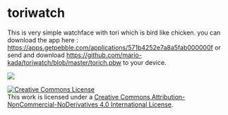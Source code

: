 # toriwatch
This is very simple watchface with tori which is bird like chicken. you can download the app here : https://apps.getpebble.com/applications/571b4252e7a8a5fab000000f or send and download https://github.com/mario-kada/toriwatch/blob/master/torich.pbw to your device.

<img src="https://www.filepicker.io/api/file/ZyxLgSwqRielJMKjfjwR/convert?h=180&w=180">


<a rel="license" href="http://creativecommons.org/licenses/by-nc-nd/4.0/"><img alt="Creative Commons License" style="border-width:0" src="https://i.creativecommons.org/l/by-nc-nd/4.0/88x31.png" /></a><br />This work is licensed under a <a rel="license" href="http://creativecommons.org/licenses/by-nc-nd/4.0/">Creative Commons Attribution-NonCommercial-NoDerivatives 4.0 International License</a>.
